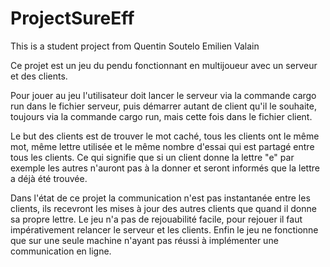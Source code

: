 # ProjectSureEff
 This is a student project
 from
 Quentin Soutelo
 Emilien Valain


Ce projet est un jeu du pendu fonctionnant en multijoueur avec un serveur et des clients.

Pour jouer au jeu l'utilisateur doit lancer le serveur via la commande cargo run dans le fichier serveur, puis démarrer autant de client qu'il le souhaite, toujours via la commande cargo run, mais cette fois dans le fichier client.

Le but des clients est de trouver le mot caché, tous les clients ont le même mot, même lettre utilisée et le même nombre d'essai qui est partagé entre tous les clients.
Ce qui signifie que si un client donne la lettre "e" par exemple les autres n'auront pas à la donner et seront informés que la lettre a déjà été trouvée.

Dans l'état de ce projet la communication n'est pas instantanée entre les clients, ils recevront les mises à jour des autres clients que quand il donne sa propre lettre.
Le jeu n'a pas de rejouabilité facile, pour rejouer il faut impérativement relancer le serveur et les clients.
Enfin le jeu ne fonctionne que sur une seule machine n'ayant pas réussi à implémenter une communication en ligne.